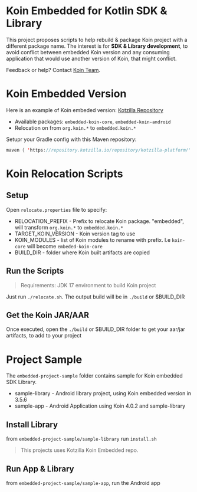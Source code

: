 # Koin Embedded for Kotlin SDK & Library

This project proposes scripts to help rebuild & package Koin project with a different package name. The interest is for <b>SDK & Library development</b>, to avoid conflict between embedded Koin version and any consuming application that would use another version of Koin, that might conflict.

Feedback or help? Contact [Koin Team](mailto:koin@kotzilla.io).

# Koin Embedded Version

Here is an example of Koin embeded version: [Kotzilla Repository](https://repository.kotzilla.io/#browse/browse:Koin-Embedded) 
- Available packages: `embedded-koin-core`, `embedded-koin-android`
- Relocation on from `org.koin.*` to `embedded.koin.*`

Setupr your Gradle config with this Maven repository:
```kotlin
maven { 'https://repository.kotzilla.io/repository/kotzilla-platform/' }
```

# Koin Relocation Scripts

## Setup
Open `relocate.properties` file to specify:
- RELOCATION_PREFIX - Prefix to relocate Koin package. "embedded", will transform `org.koin.*` to `embedded.koin.*`
- TARGET_KOIN_VERSION - Koin version tag to use
- KOIN_MODULES - list of Koin modules to rename with prefix. I.e `koin-core` will become `embeded-koin-core`
- BUILD_DIR - folder where Koin built artifacts are copied

## Run the Scripts

> Requirements: JDK 17 environment to build Koin project

Just run `./relocate.sh`. The output build will be in `./build` or $BUILD_DIR

## Get the Koin JAR/AAR

Once executed, open the `./build` or $BUILD_DIR folder to get your aar/jar artifacts, to add to your project

# Project Sample

The `embedded-project-sample` folder contains sample for Koin embedded SDK Library.

- sample-library - Android library project, using Koin embedded version in 3.5.6
- sample-app - Android Application using Koin 4.0.2 and sample-library

## Install Library

from `embedded-project-sample/sample-library` run `install.sh`

> This projects uses Kotzilla Koin Embedded repo.

## Run App & Library

from `embedded-project-sample/sample-app`, run the Android app
